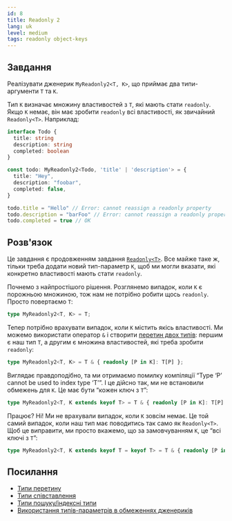 ```yaml
---
id: 8
title: Readonly 2
lang: uk
level: medium
tags: readonly object-keys
---
```


## Завдання

Реалізувати дженерик `MyReadonly2<T, K>`, що приймає два типи-аргументи `T` та `K`.

Тип `K` визначає множину властивостей з `T`, які мають стати `readonly`.
Якщо `K` немає, він має зробити `readonly` всі властивості, як звичайний `Readonly<T>`.
Наприклад:

```ts
interface Todo {
  title: string
  description: string
  completed: boolean
}

const todo: MyReadonly2<Todo, 'title' | 'description'> = {
  title: "Hey",
  description: "foobar",
  completed: false,
}

todo.title = "Hello" // Error: cannot reassign a readonly property
todo.description = "barFoo" // Error: cannot reassign a readonly property
todo.completed = true // OK
```

## Розв'язок

Це завдання є продовженням завдання [`Readonly<T>`](./easy-readonly.md).
Все майже таке ж, тільки треба додати новий тип-параметр `K`, щоб ми могли вказати, які конкретно властивості мають стати `readonly`.

Почнемо з найпростішого рішення. Розглянемо випадок, коли `K` є порожньою множиною, тож нам не потрібно робити щось `readonly`.
Просто повертаємо `T`:

```ts
type MyReadonly2<T, K> = T;
```

Тепер потрібно врахувати випадок, коли `K` містить якісь властивості.
Ми можемо використати оператор `&` і створити [перетин двох типів](https://www.typescriptlang.org/docs/handbook/unions-and-intersections.html#intersection-types): першим є наш тип `T`, а другим є множина властивостей, які треба зробити `readonly`:

```ts
type MyReadonly2<T, K> = T & { readonly [P in K]: T[P] };
```

Виглядає правдоподібно, та ми отримаємо помилку компіляції “Type ‘P’ cannot be used to index type ‘T’”.
І це дійсно так, ми не встановили обмежень для `K`.
Це має бути “кожен ключ з `T`”:

```ts
type MyReadonly2<T, K extends keyof T> = T & { readonly [P in K]: T[P] };
```

Працює?
Ні!
Ми не врахували випадок, коли `K` зовсім немає.
Це той самий випадок, коли наш тип має поводитись так само як `Readonly<T>`.
Щоб це виправити, ми просто вкажемо, що за замовчуванням `K`, це “всі ключі з `T`”:

```ts
type MyReadonly2<T, K extends keyof T = keyof T> = T & { readonly [P in K]: T[P] };
```

## Посилання

- [Типи перетину](https://www.typescriptlang.org/docs/handbook/unions-and-intersections.html#intersection-types)
- [Типи співставлення](https://www.typescriptlang.org/docs/handbook/advanced-types.html#mapped-types)
- [Типи пошуку/індексні типи](https://www.typescriptlang.org/docs/handbook/advanced-types.html#index-types)
- [Використання типів-параметрів в обмеженнях дженериків](https://www.typescriptlang.org/docs/handbook/generics.html#using-type-parameters-in-generic-constraints)
